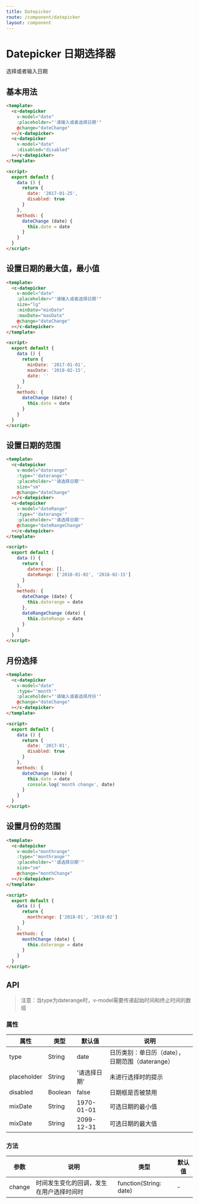 ```yaml
---
title: Datepicker
route: /component/datepicker
layout: component
---
```


# Datepicker 日期选择器

选择或者输入日期

## 基本用法

```html
<template>
  <c-datepicker
    v-model="date"
    :placeholder="'请输入或者选择日期'"
    @change="dateChange"
  ></c-datepicker>
  <c-datepicker
    v-model="date"
    :disabled="disabled"
  ></c-datepicker>
</template>

<script>
  export default {
    data () {
      return {
        date: '2017-01-25',
        disabled: true
      }
    },
    methods: {
      dateChange (date) {
        this.date = date
      }
    }
  }
</script>

```

## 设置日期的最大值，最小值

```html
<template>
  <c-datepicker
    v-model="date"
    :placeholder="'请输入或者选择日期'"
    size="lg"
    :minDate="minDate"
    :maxDate="maxDate"
    @change="dateChange"
  ></c-datepicker>
</template>

<script>
  export default {
    data () {
      return {
        minDate: '2017-01-01',
        maxDate: '2018-02-15',
        date: ''
      }
    },
    methods: {
      dateChange (date) {
        this.date = date
      }
    }
  }
</script>

```

## 设置日期的范围

```html
<template>
  <c-datepicker
    v-model="daterange"
    :type="'daterange'"
    :placeholder="'请选择日期'"
    size="sm"
    @change="dateChange"
  ></c-datepicker>
  <c-datepicker
    v-model="dateRange"
    :type="'daterange'"
    :placeholder="'请选择日期'"
    @change="dateRangeChange"
  ></c-datepicker>
</template>

<script>
  export default {
    data () {
      return {
        daterange: [],
        dateRange: ['2018-01-02', '2018-02-15']
      }
    },
    methods: {
      dateChange (date) {
        this.daterange = date
      },
      dateRangeChange (date) {
        this.dateRange = date
      }
    }
  }
</script>
```

## 月份选择

```html
<template>
  <c-datepicker
    v-model="date"
    :type="'month'"
    :placeholder="'请输入或者选择月份'"
    @change="dateChange"
  ></c-datepicker>
</template>

<script>
  export default {
    data () {
      return {
        date: '2017-01',
        disabled: true
      }
    },
    methods: {
      dateChange (date) {
        this.date = date
        console.log('month change', date)
      }
    }
  }
</script>

```

## 设置月份的范围

```html
<template>
  <c-datepicker
    v-model="monthrange"
    :type="'monthrange'"
    :placeholder="'请选择日期'"
    size="sm"
    @change="monthChange"
  ></c-datepicker>
</template>

<script>
  export default {
    data () {
      return {
        monthrange: ['2018-01', '2018-02']
      }
    },
    methods: {
      monthChange (date) {
        this.daterange = date
      }
    }
  }
</script>
```

## API

> 注意：当type为daterange时，v-model需要传递起始时间和终止时间的数组

### 属性

| 属性 | 类型 | 默认值 | 说明 |
|-----|------|-------|-----|
| type | String | date | 日历类别：单日历（date），日期范围（daterange） |
| placeholder | String | '请选择日期' | 未进行选择时的提示 |
| disabled | Boolean | false | 日期框是否被禁用 |
| mixDate | String | 1970-01-01 | 可选日期的最小值 |
| mixDate | String | 2099-12-31 | 可选日期的最大值 |

### 方法

| 参数 | 说明 | 类型 | 默认值|
|-----|------|-------|-----|
| change | 时间发生变化的回调，发生在用户选择时间时 | function(String: date) | - |
